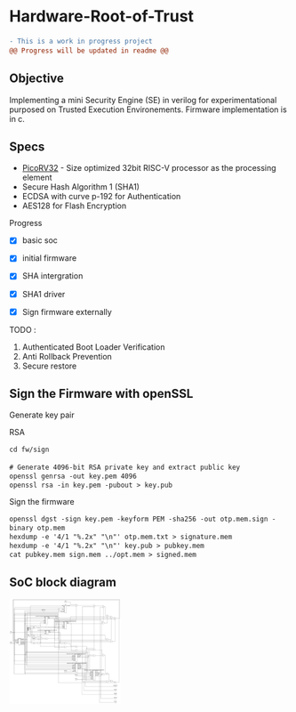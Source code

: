 # Hardware-Root-of-Trust
```diff
- This is a work in progress project
@@ Progress will be updated in readme @@
```
Objective
------

Implementing a mini Security Engine (SE) in verilog for experimentational purposed on Trusted Execution Environements. Firmware implementation is in c.

Specs
------
- [PicoRV32](https://github.com/YosysHQ/picorv32) - Size optimized 32bit RISC-V processor as the processing element
- Secure Hash Algorithm 1 (SHA1)
- ECDSA with curve p-192 for Authentication
- AES128 for Flash Encryption


Progress 

- [x] basic soc
- [x] initial firmware
- [x] SHA intergration
- [x] SHA1 driver
- [x] Sign firmware externally


TODO :

1. Authenticated Boot Loader Verification
2. Anti Rollback Prevention
3. Secure restore


## Sign the Firmware with openSSL

Generate key pair

RSA

```shell
cd fw/sign

# Generate 4096-bit RSA private key and extract public key
openssl genrsa -out key.pem 4096
openssl rsa -in key.pem -pubout > key.pub
```
Sign the firmware

```shell
openssl dgst -sign key.pem -keyform PEM -sha256 -out otp.mem.sign -binary otp.mem
hexdump -e '4/1 "%.2x" "\n"' otp.mem.txt > signature.mem
hexdump -e '4/1 "%.2x" "\n"' key.pub > pubkey.mem
cat pubkey.mem sign.mem ../opt.mem > signed.mem
```

## SoC block diagram

<img src="images/soc.png" alt="docker" width="200"/>
